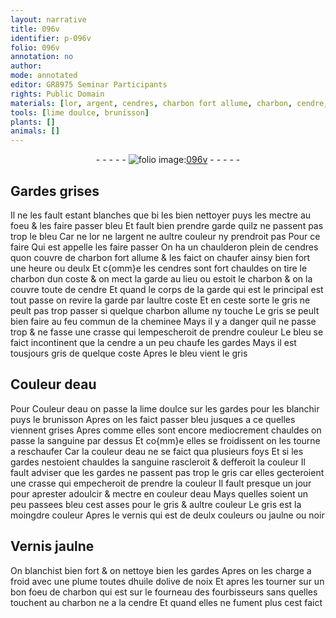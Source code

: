 ```yaml
---
layout: narrative
title: 096v
identifier: p-096v
folio: 096v
annotation: no
author:
mode: annotated
editor: GR8975 Seminar Participants
rights: Public Domain
materials: [lor, argent, cendres, charbon fort allume, charbon, cendre, charbon allume, sanguine, huile dolive de noix]
tools: [lime doulce, brunisson]
plants: []
animals: []
---
```


<div class="folio" align="center">- - - - - <a href="http://gallica.bnf.fr/ark:/12148/btv1b10500001g/f198.image" target="_blank"><img src="https://cu-mkp.github.io/2017-workshop-edition/assets/photo-icon.png" alt="folio image: " style="display:inline-block; margin-bottom:-3px;"/>096v</a> - - - - - </div>    

## Gardes grises

 
Il ne les fault estant blanches que bi les bien nettoyer puys les mectre au foeu & les faire passer bleu Et fault bien prendre garde quilz ne passent pas trop le bleu Car ne <span class="m">lor</span> ne l<span class="m">argent</span> ne aultre couleur ny prendroit pas Pour ce faire Qui est appelle les faire passer On ha un chaulderon plein de <span class="m">cendres</span> quon couvre de <span class="m">charbon fort allume</span> & les faict on chaufer ainsy bien fort une heure ou deulx Et c{omm}e les <span class="m">cendres</span> sont fort chauldes on tire le <span class="m">charbon</span> dun coste & on mect la garde au lieu ou estoit le <span class="m">charbon</span> & on la couvre toute de <span class="m">cendre</span> Et quand le corps de la garde qui est le principal est tout passe on revire la garde par laultre coste Et en ceste sorte le gris ne peult pas trop passer si quelque <span class="m">charbon allume</span> ny touche Le gris se peult bien faire au feu commun de la cheminee Mays il y a danger quil ne passe trop & ne fasse une crasse qui lempescheroit de prendre couleur Le bleu se faict incontinent que la <span class="m">cendre</span> a un peu chaufe les gardes Mays il est tousjours gris de quelque coste Apres le bleu vient le gris
    

## Couleur deau

 
Pour Couleur deau on passe la <span class="tl">lime doulce</span> sur les gardes pour les blanchir puys le <span class="tl">brunisson</span> Apres on les faict passer bleu jusques a ce quelles viennent grises Apres comme elles sont encore mediocrement chauldes on passe la <span class="m">sanguine</span> par dessus Et co{mm}e elles se froidissent on les tourne a reschaufer Car la couleur deau ne se faict qua plusieurs foys Et si les gardes nestoient chauldes la <span class="m">sanguine</span> rascleroit & defferoit la couleur Il fault adviser que les gardes ne passent pas trop le gris car elles gecteroient une crasse qui empecheroit de prendre la couleur Il fault presque un jour pour aprester adoulcir & mectre en couleur deau Mays quelles soient un peu passees bleu cest asses pour le gris & aultre couleur Le gris est la moingdre couleur Apres le vernis qui est de deulx couleurs ou jaulne ou noir
    

## Vernis jaulne

 
On blanchist bien fort & on nettoye bien les gardes Apres on les charge a froid avec une plume toutes d<span class="m">huile dolive de noix</span> Et apres les tourner sur un bon foeu de <span class="m">charbon</span> qui est sur le fourneau des <span class="pro">fourbisseurs</span> sans quelles touchent au <span class="m">charbon</span> ne a la <span class="m">cendre</span> Et quand elles ne fument plus cest faict
 